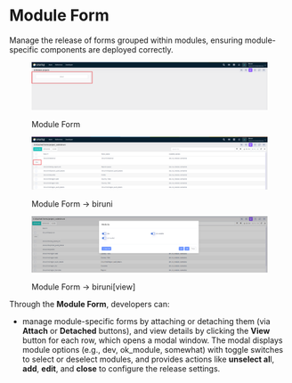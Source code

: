 # Module Form

Manage the release of forms grouped within modules, ensuring module-specific components are deployed correctly.

<figure><img src="../../.gitbook/assets/dev-module/module-form-projects.png" alt=""><figcaption><p>Module Form</p></figcaption></figure>

<figure><img src="../../.gitbook/assets/dev-module/module-form-biruni.png" alt=""><figcaption><p>Module Form -> biruni</p></figcaption></figure>

<figure><img src="../../.gitbook/assets/dev-module/module-form-modal.png" alt=""><figcaption><p>Module Form -> biruni[view]</p></figcaption></figure>

Through the **Module Form**, developers can:

* manage module-specific forms by attaching or detaching them (via **Attach** or **Detached** buttons), and view details by clicking the **View** button for each row, which opens a modal window. The modal displays module options (e.g., dev, ok\_module, somewhat) with toggle switches to select or deselect modules, and provides actions like **unselect al**l, **add**, **edit**, and **close** to configure the release settings.
